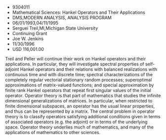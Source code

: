 
* 9304011
* Mathematical Sciences: Hankel Operators and Their Applications
* DMS,MODERN ANALYSIS, ANALYSIS PROGRAM
* 06/01/1993,04/11/1995
* Serguei Treil,MI,Michigan State University
* Continuing Grant
* Joe W. Jenkins
* 11/30/1996
* USD 116,001.00

Treil and Peller will continue their work on Hankel operators and their
applications. In particular, they will investigate spectral properties of self-
adjoint Hankel operators and their relations with balanced realizations with
continuous time and with discrete time; spectral characterizations of the
completely regular vectorial stationary random processes; superoptimal
approximations of matrix-valued functions; and special approximation by finite
rank Hankel operators that repeat first singular values of the initial operator.
Operator theory is that part of mathematics that studies the infinite
dimensional generalizations of matrices. In particular, when restricted to
finite dimensional subspaces, an operator has the usual linear properties, and
thus can be represented by a matrix. The central problem in operator theory is
to classify operators satisfying additional conditions given in terms of
associated operators (e.g. the adjoint) or in terms of the underlying space.
Operator theory underlies much of mathematics, and many of the applications of
mathematics to other sciences.
